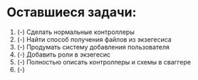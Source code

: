 # Оставшиеся задачи:

1. (-) Сделать нормальные контроллеры
2. (-) Найти способ получения файлов из экзегесиса
3. (-) Продумать систему добавления пользователя
4. (-) Добавить роли в экзегесис
5. (-) Полностью описать контроллеры и схемы в сваггере
6. (-) 
